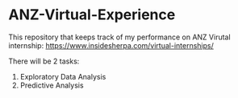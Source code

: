 # ANZ-Virtual-Experience
This repository that keeps track of my performance on ANZ Virutal internship: https://www.insidesherpa.com/virtual-internships/  

There will be 2 tasks:  
1. Exploratory Data Analysis
2. Predictive Analysis
